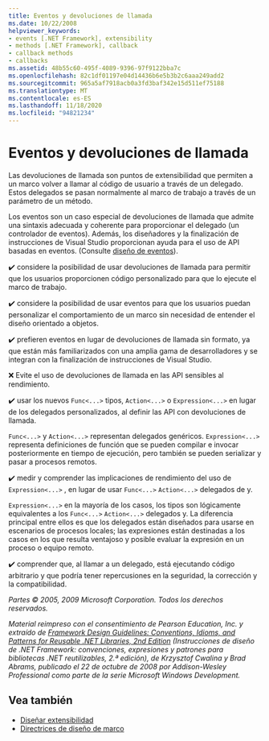 ```yaml
---
title: Eventos y devoluciones de llamada
ms.date: 10/22/2008
helpviewer_keywords:
- events [.NET Framework], extensibility
- methods [.NET Framework], callback
- callback methods
- callbacks
ms.assetid: 48b55c60-495f-4089-9396-97f9122bba7c
ms.openlocfilehash: 82c1df01197e04d14436b6e5b3b2c6aaa249add2
ms.sourcegitcommit: 965a5af7918acb0a3fd3baf342e15d511ef75188
ms.translationtype: MT
ms.contentlocale: es-ES
ms.lasthandoff: 11/18/2020
ms.locfileid: "94821234"
---
```

# <a name="events-and-callbacks"></a>Eventos y devoluciones de llamada
Las devoluciones de llamada son puntos de extensibilidad que permiten a un marco volver a llamar al código de usuario a través de un delegado. Estos delegados se pasan normalmente al marco de trabajo a través de un parámetro de un método.

 Los eventos son un caso especial de devoluciones de llamada que admite una sintaxis adecuada y coherente para proporcionar el delegado (un controlador de eventos). Además, los diseñadores y la finalización de instrucciones de Visual Studio proporcionan ayuda para el uso de API basadas en eventos. (Consulte [diseño de eventos](event.md)).

 ✔️ considere la posibilidad de usar devoluciones de llamada para permitir que los usuarios proporcionen código personalizado para que lo ejecute el marco de trabajo.

 ✔️ considere la posibilidad de usar eventos para que los usuarios puedan personalizar el comportamiento de un marco sin necesidad de entender el diseño orientado a objetos.

 ✔️ prefieren eventos en lugar de devoluciones de llamada sin formato, ya que están más familiarizados con una amplia gama de desarrolladores y se integran con la finalización de instrucciones de Visual Studio.

 ❌ Evite el uso de devoluciones de llamada en las API sensibles al rendimiento.

 ✔️ usar los nuevos `Func<...>` tipos, `Action<...>` o `Expression<...>` en lugar de los delegados personalizados, al definir las API con devoluciones de llamada.

 `Func<...>` y `Action<...>` representan delegados genéricos. `Expression<...>` representa definiciones de función que se pueden compilar e invocar posteriormente en tiempo de ejecución, pero también se pueden serializar y pasar a procesos remotos.

 ✔️ medir y comprender las implicaciones de rendimiento del uso de `Expression<...>` , en lugar de usar `Func<...>` `Action<...>` delegados de y.

 `Expression<...>` en la mayoría de los casos, los tipos son lógicamente equivalentes a los `Func<...>` `Action<...>` delegados y. La diferencia principal entre ellos es que los delegados están diseñados para usarse en escenarios de procesos locales; las expresiones están destinadas a los casos en los que resulta ventajoso y posible evaluar la expresión en un proceso o equipo remoto.

 ✔️ comprender que, al llamar a un delegado, está ejecutando código arbitrario y que podría tener repercusiones en la seguridad, la corrección y la compatibilidad.

 *Partes &copy; 2005, 2009 Microsoft Corporation. Todos los derechos reservados.*

 *Material reimpreso con el consentimiento de Pearson Education, Inc. y extraído de [Framework Design Guidelines: Conventions, Idioms, and Patterns for Reusable .NET Libraries, 2nd Edition](https://www.informit.com/store/framework-design-guidelines-conventions-idioms-and-9780321545619) (Instrucciones de diseño de .NET Framework: convenciones, expresiones y patrones para bibliotecas .NET reutilizables, 2.ª edición), de Krzysztof Cwalina y Brad Abrams, publicado el 22 de octubre de 2008 por Addison-Wesley Professional como parte de la serie Microsoft Windows Development.*

## <a name="see-also"></a>Vea también

- [Diseñar extensibilidad](designing-for-extensibility.md)
- [Directrices de diseño de marco](index.md)
